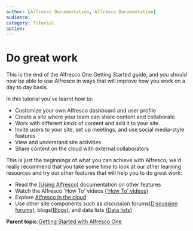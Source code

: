 ```yaml
---
author: [Alfresco Documentation, Alfresco Documentation]
audience: 
category: Tutorial
option: 
---
```


# Do great work

This is the end of the Alfresco One Getting Started guide, and you should now be able to use Alfresco in ways that will improve how you work on a day to day basis.

In this tutorial you've learnt how to:

-   Customize your own Alfresco dashboard and user profile
-   Create a site where your team can share content and collaborate
-   Work with different kinds of content and add it to your site
-   Invite users to your site, set up meetings, and use social media-style features
-   View and understand site activities
-   Share content on the cloud with external collaborators

This is just the beginnings of what you can achieve with Alfresco; we'd really recommend that you take some time to look at our other learning resources and try out other features that will help you to do great work:

-   Read the [\(Using Alfresco\)](master-using-intro.md) documentation on other features
-   Watch the Alfresco 'How To' videos [\('How To' videos\)](../topics/alfresco-video-tutorials.md)
-   Explore [Alfresco in the cloud](http://docs.alfresco.com/cloud/topic/com.alfresco.cloud.doc/concepts/welcome-infocenter-cloud.html)
-   Use other site components such as discussion forums[\(Discussion forums\)](discussions-intro.md), blogs[\(Blogs\)](blog-intro.md), and data lists [\(Data lists\)](datalists-intro.md)

**Parent topic:**[Getting Started with Alfresco One](../concepts/gs-intro.md)

